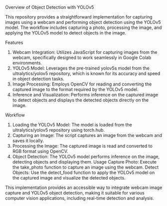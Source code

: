 
Overview of Object Detection with YOLOv5

This repository provides a straightforward implementation for capturing images using a webcam and performing object detection using the YOLOv5 model. The workflow includes capturing a photo, processing the image, and applying the YOLOv5 model to detect objects in the image.

Features

1. Webcam Integration: Utilizes JavaScript for capturing images from the webcam, specifically designed to work seamlessly in Google Colab environments.
2. YOLOv5 Model: Leverages the pre-trained yolov5s model from the ultralytics/yolov5 repository, which is known for its accuracy and speed in object detection tasks.
3. Image Processing: Employs OpenCV for reading and converting the captured image to the format required by the YOLOv5 model.
4. Inference and Visualization: Performs inference on the captured image to detect objects and displays the detected objects directly on the image.

Workflow
1. Loading the YOLOv5 Model: The model is loaded from the ultralytics/yolov5 repository using torch.hub.
2. Capturing an Image: The script captures an image from the webcam and saves it locally.
3. Processing the Image: The captured image is read and converted to RGB format using OpenCV.
4. Object Detection: The YOLOv5 model performs inference on the image, detecting objects and displaying them.
Usage
Capture Photo: Execute the take_photo function to capture an image using the webcam.
Detect Objects: Use the detect_food function to apply the YOLOv5 model on the captured image and visualize the detected objects.


This implementation provides an accessible way to integrate webcam image capture and YOLOv5 object detection, making it suitable for various computer vision applications, including real-time detection and analysis.
